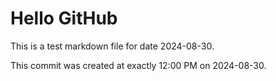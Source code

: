 # Hello GitHub
This is a test markdown file for date 2024-08-30.

This commit was created at exactly 12:00 PM on 2024-08-30.
